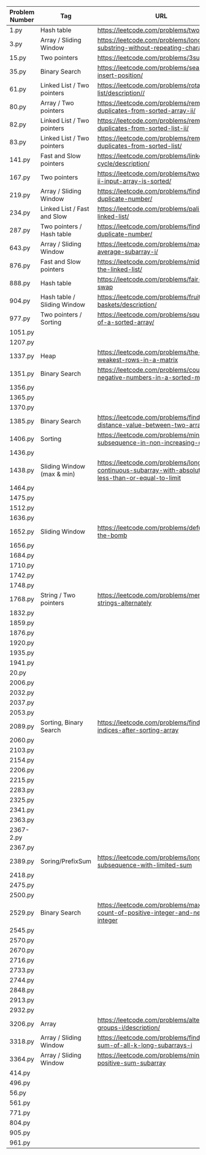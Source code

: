 | Problem Number | Tag                         | URL                                                                                                        |
| -------------- | --------------------------- | ---------------------------------------------------------------------------------------------------------- |
| 1.py           | Hash table                  | <https://leetcode.com/problems/two-sum/>                                                                   |
| 3.py           | Array / Sliding Window      | <https://leetcode.com/problems/longest-substring-without-repeating-characters>                             |
| 15.py          | Two pointers                | <https://leetcode.com/problems/3sum/>                                                                      |
| 35.py          | Binary Search               | <https://leetcode.com/problems/search-insert-position/>                                                    |
| 61.py          | Linked List / Two pointers  | <https://leetcode.com/problems/rotate-list/description//>                                                  |
| 80.py          | Array / Two pointers        | <https://leetcode.com/problems/remove-duplicates-from-sorted-array-ii/>                                    |
| 82.py          | Linked List / Two pointers  | <https://leetcode.com/problems/remove-duplicates-from-sorted-list-ii/>                                     |
| 83.py          | Linked List / Two pointers  | <https://leetcode.com/problems/remove-duplicates-from-sorted-list/>                                        |
| 141.py         | Fast and Slow pointers      | <https://leetcode.com/problems/linked-list-cycle/description/>                                             |
| 167.py         | Two pointers                | <https://leetcode.com/problems/two-sum-ii-input-array-is-sorted/>                                          |
| 219.py         | Array / Sliding Window      | <https://leetcode.com/problems/find-the-duplicate-number/>                                                 |
| 234.py         | Linked List / Fast and Slow | <https://leetcode.com/problems/palindrome-linked-list/>                                                    |
| 287.py         | Two pointers / Hash table   | <https://leetcode.com/problems/find-the-duplicate-number/>                                                 |
| 643.py         | Array / Sliding Window      | <https://leetcode.com/problems/maximum-average-subarray-i/>                                                |
| 876.py         | Fast and Slow pointers      | <https://leetcode.com/problems/middle-of-the-linked-list/>                                                 |
| 888.py         | Hash table                  | <https://leetcode.com/problems/fair-candy-swap>                                                            |
| 904.py         | Hash table / Sliding Window | <https://leetcode.com/problems/fruit-into-baskets/description/>                                            |
| 977.py         | Two pointers / Sorting      | <https://leetcode.com/problems/squares-of-a-sorted-array/>                                                 |
| 1051.py        |                             |                                                                                                            |
| 1207.py        |                             |                                                                                                            |
| 1337.py        | Heap                        | <https://leetcode.com/problems/the-k-weakest-rows-in-a-matrix>                                             |
| 1351.py        | Binary Search               | <https://leetcode.com/problems/count-negative-numbers-in-a-sorted-matrix>                                  |
| 1356.py        |                             |                                                                                                            |
| 1365.py        |                             |                                                                                                            |
| 1370.py        |                             |                                                                                                            |
| 1385.py        | Binary Search               | <https://leetcode.com/problems/find-the-distance-value-between-two-arrays>                                 |
| 1406.py        | Sorting                     | <https://leetcode.com/problems/minimum-subsequence-in-non-increasing-order/>                               |
| 1436.py        |                             |                                                                                                            |
| 1438.py        | Sliding Window (max & min)  | <https://leetcode.com/problems/longest-continuous-subarray-with-absolute-diff-less-than-or-equal-to-limit> |
| 1464.py        |                             |                                                                                                            |
| 1475.py        |                             |                                                                                                            |
| 1512.py        |                             |                                                                                                            |
| 1636.py        |                             |                                                                                                            |
| 1652.py        | Sliding Window              | <https://leetcode.com/problems/defuse-the-bomb>                                                            |
| 1656.py        |                             |                                                                                                            |
| 1684.py        |                             |                                                                                                            |
| 1710.py        |                             |                                                                                                            |
| 1742.py        |                             |                                                                                                            |
| 1748.py        |                             |                                                                                                            |
| 1768.py        | String / Two pointers       | <https://leetcode.com/problems/merge-strings-alternately>                                                  |
| 1832.py        |                             |                                                                                                            |
| 1859.py        |                             |                                                                                                            |
| 1876.py        |                             |                                                                                                            |
| 1920.py        |                             |                                                                                                            |
| 1935.py        |                             |                                                                                                            |
| 1941.py        |                             |                                                                                                            |
| 20.py          |                             |                                                                                                            |
| 2006.py        |                             |                                                                                                            |
| 2032.py        |                             |                                                                                                            |
| 2037.py        |                             |                                                                                                            |
| 2053.py        |                             |                                                                                                            |
| 2089.py        | Sorting, Binary Search      | <https://leetcode.com/problems/find-target-indices-after-sorting-array>                                    |
| 2060.py        |                             |                                                                                                            |
| 2103.py        |                             |                                                                                                            |
| 2154.py        |                             |                                                                                                            |
| 2206.py        |                             |                                                                                                            |
| 2215.py        |                             |                                                                                                            |
| 2283.py        |                             |                                                                                                            |
| 2325.py        |                             |                                                                                                            |
| 2341.py        |                             |                                                                                                            |
| 2363.py        |                             |                                                                                                            |
| 2367-2.py      |                             |                                                                                                            |
| 2367.py        |                             |                                                                                                            |
| 2389.py        | Soring/PrefixSum            | <https://leetcode.com/problems/longest-subsequence-with-limited-sum>                                       |
| 2418.py        |                             |                                                                                                            |
| 2475.py        |                             |                                                                                                            |
| 2500.py        |                             |                                                                                                            |
| 2529.py        | Binary Search               | <https://leetcode.com/problems/maximum-count-of-positive-integer-and-negative-integer>                     |
| 2545.py        |                             |                                                                                                            |
| 2570.py        |                             |                                                                                                            |
| 2670.py        |                             |                                                                                                            |
| 2716.py        |                             |                                                                                                            |
| 2733.py        |                             |                                                                                                            |
| 2744.py        |                             |                                                                                                            |
| 2848.py        |                             |                                                                                                            |
| 2913.py        |                             |                                                                                                            |
| 2932.py        |                             |                                                                                                            |
| 3206.py        | Array                       | <https://leetcode.com/problems/alternating-groups-i/description/>                                          |
| 3318.py        | Array / Sliding Window      | <https://leetcode.com/problems/find-x-sum-of-all-k-long-subarrays-i>                                       |
| 3364.py        | Array / Sliding Window      | <https://leetcode.com/problems/minimum-positive-sum-subarray>                                              |
| 414.py         |                             |                                                                                                            |
| 496.py         |                             |                                                                                                            |
| 56.py          |                             |                                                                                                            |
| 561.py         |                             |                                                                                                            |
| 771.py         |                             |                                                                                                            |
| 804.py         |                             |                                                                                                            |
| 905.py         |                             |                                                                                                            |
| 961.py         |                             |                                                                                                            |
